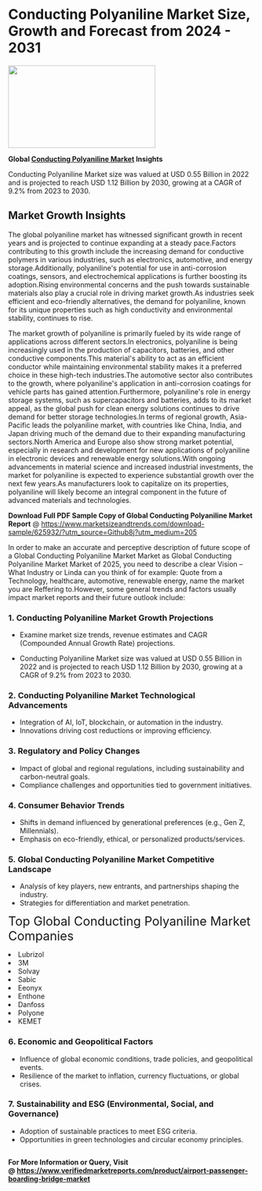 <H1>Conducting Polyaniline Market Size, Growth and Forecast from 2024 - 2031</H1><img class="aligncenter size-medium wp-image-584254" src="https://thirdeyenews.in/wp-content/uploads/2024/09/Global-Market-Research-300x168.jpeg" alt="" width="300" height="168" /><p><strong>Global&nbsp;<a href="https://www.marketsizeandtrends.com/download-sample/625932/?utm_source=Github8j?utm_medium=205">Conducting Polyaniline Market</a> Insights</strong></p><p>Conducting Polyaniline Market size was valued at USD 0.55 Billion in 2022 and is projected to reach USD 1.12 Billion by 2030, growing at a CAGR of 9.2% from 2023 to 2030.</p><p><h2>Market Growth Insights</h2> <p>The global polyaniline market has witnessed significant growth in recent years and is projected to continue expanding at a steady pace.Factors contributing to this growth include the increasing demand for conductive polymers in various industries, such as electronics, automotive, and energy storage.Additionally, polyaniline's potential for use in anti-corrosion coatings, sensors, and electrochemical applications is further boosting its adoption.Rising environmental concerns and the push towards sustainable materials also play a crucial role in driving market growth.As industries seek efficient and eco-friendly alternatives, the demand for polyaniline, known for its unique properties such as high conductivity and environmental stability, continues to rise.</p> <p>The market growth of polyaniline is primarily fueled by its wide range of applications across different sectors.In electronics, polyaniline is being increasingly used in the production of capacitors, batteries, and other conductive components.This material's ability to act as an efficient conductor while maintaining environmental stability makes it a preferred choice in these high-tech industries.The automotive sector also contributes to the growth, where polyaniline's application in anti-corrosion coatings for vehicle parts has gained attention.Furthermore, polyaniline's role in energy storage systems, such as supercapacitors and batteries, adds to its market appeal, as the global push for clean energy solutions continues to drive demand for better storage technologies.In terms of regional growth, Asia-Pacific leads the polyaniline market, with countries like China, India, and Japan driving much of the demand due to their expanding manufacturing sectors.North America and Europe also show strong market potential, especially in research and development for new applications of polyaniline in electronic devices and renewable energy solutions.With ongoing advancements in material science and increased industrial investments, the market for polyaniline is expected to experience substantial growth over the next few years.As manufacturers look to capitalize on its properties, polyaniline will likely become an integral component in the future of advanced materials and technologies.</p> <p><span class=""><strong>Download Full PDF Sample Copy of Global Conducting Polyaniline Market Report</strong> @ <a href="https://www.marketsizeandtrends.com/download-sample/625932/?utm_source=Github8j?utm_medium=205" target="_blank">https://www.marketsizeandtrends.com/download-sample/625932/?utm_source=Github8j?utm_medium=205</a></span></p><p>In order to make an accurate and perceptive description of future scope of a Global&nbsp;Conducting Polyaniline Market Market as Global&nbsp;Conducting Polyaniline Market Market of 2025, you need to describe a clear Vision &ndash; What Industry or Linda can you think of for example: Quote from a Technology, healthcare, automotive, renewable energy, name the market you are Reffering to.However, some general trends and factors usually impact market reports and their future outlook include:</p><h3>1.&nbsp;<strong>Conducting Polyaniline Market Growth Projections</strong></h3><ul><li>Examine market size trends, revenue estimates and CAGR (Compounded Annual Growth Rate) projections.</li><li><p>Conducting Polyaniline Market size was valued at USD 0.55 Billion in 2022 and is projected to reach USD 1.12 Billion by 2030, growing at a CAGR of 9.2% from 2023 to 2030.</p></li></ul><h3>2.&nbsp;<strong>Conducting Polyaniline Market Technological Advancements</strong></h3><ul><li>Integration of AI, IoT, blockchain, or automation in the industry.</li><li>Innovations driving cost reductions or improving efficiency.</li></ul><h3>3.&nbsp;<strong>Regulatory and Policy Changes</strong></h3><ul><li>Impact of global and regional regulations, including sustainability and carbon-neutral goals.</li><li>Compliance challenges and opportunities tied to government initiatives.</li></ul><h3>4.&nbsp;<strong>Consumer Behavior Trends</strong></h3><ul><li>Shifts in demand influenced by generational preferences (e.g., Gen Z, Millennials).</li><li>Emphasis on eco-friendly, ethical, or personalized products/services.</li></ul><h3>5.&nbsp;<strong>Global Conducting Polyaniline Market Competitive Landscape</strong></h3><ul><li>Analysis of key players, new entrants, and partnerships shaping the industry.</li><li>Strategies for differentiation and market penetration.</li></ul><p data-pm-slice="1 1 []"><span style="color: inherit; font-family: inherit; font-size: 25px;">Top Global Conducting Polyaniline Market Companies</span></p><div class="" data-test-id=""><p><li>Lubrizol</li><li> 3M</li><li> Solvay</li><li> Sabic</li><li> Eeonyx</li><li> Enthone</li><li> Danfoss</li><li> Polyone</li><li> KEMET</li></p></div><h3>6.&nbsp;<strong>Economic and Geopolitical Factors</strong></h3><ul><li>Influence of global economic conditions, trade policies, and geopolitical events.</li><li>Resilience of the market to inflation, currency fluctuations, or global crises.</li></ul><h3>7.&nbsp;<strong>Sustainability and ESG (Environmental, Social, and Governance)</strong></h3><ul><li>Adoption of sustainable practices to meet ESG criteria.</li><li>Opportunities in green technologies and circular economy principles.</li></ul><h2><strong style="font-size: 14px;">For More Information or Query, Visit @&nbsp;</strong><a style="background-color: #ffffff; font-size: 14px;" href="https://www.marketsizeandtrends.com/report/conducting-polyaniline-market/" target="_blank">https://www.verifiedmarketreports.com/product/airport-passenger-boarding-bridge-market</a></h2>